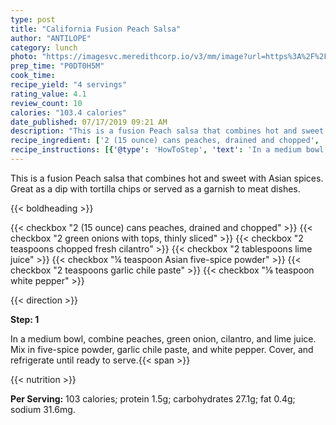 ```yaml
---
type: post
title: "California Fusion Peach Salsa"
author: "ANTILOPE"
category: lunch
photo: "https://imagesvc.meredithcorp.io/v3/mm/image?url=https%3A%2F%2Fimages.media-allrecipes.com%2Fuserphotos%2F1153682.jpg"
prep_time: "P0DT0H5M"
cook_time: 
recipe_yield: "4 servings"
rating_value: 4.1
review_count: 10
calories: "103.4 calories"
date_published: 07/17/2019 09:21 AM
description: "This is a fusion Peach salsa that combines hot and sweet with Asian spices. Great as a dip with tortilla chips or served as a garnish to meat dishes."
recipe_ingredient: ['2 (15 ounce) cans peaches, drained and chopped', '2 green onions with tops, thinly sliced', '2 teaspoons chopped fresh cilantro', '2 tablespoons lime juice', '¼ teaspoon Asian five-spice powder', '2 teaspoons garlic chile paste', '⅛ teaspoon white pepper']
recipe_instructions: [{'@type': 'HowToStep', 'text': 'In a medium bowl, combine peaches, green onion, cilantro, and lime juice. Mix in five-spice powder, garlic chile paste, and white pepper. Cover, and refrigerate until ready to serve.\n'}]
---
```


This is a fusion Peach salsa that combines hot and sweet with Asian spices. Great as a dip with tortilla chips or served as a garnish to meat dishes. 

{{< boldheading >}}

{{< checkbox "2 (15 ounce) cans peaches, drained and chopped" >}}
{{< checkbox "2  green onions with tops, thinly sliced" >}}
{{< checkbox "2 teaspoons chopped fresh cilantro" >}}
{{< checkbox "2 tablespoons lime juice" >}}
{{< checkbox "¼ teaspoon Asian five-spice powder" >}}
{{< checkbox "2 teaspoons garlic chile paste" >}}
{{< checkbox "⅛ teaspoon white pepper" >}}


{{< direction >}}

**Step: 1**

In a medium bowl, combine peaches, green onion, cilantro, and lime juice. Mix in five-spice powder, garlic chile paste, and white pepper. Cover, and refrigerate until ready to serve.{{< span >}}

{{< nutrition >}}

**Per Serving:** 103 calories; protein 1.5g; carbohydrates 27.1g; fat 0.4g; sodium 31.6mg.